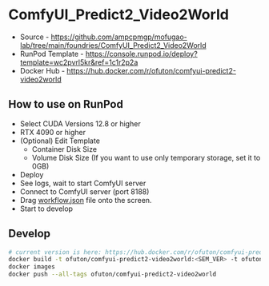 # ComfyUI_Predict2_Video2World

- Source - <https://github.com/ampcpmgp/mofugao-lab/tree/main/foundries/ComfyUI_Predict2_Video2World>
- RunPod Template - <https://console.runpod.io/deploy?template=wc2pvrl5kr&ref=1c1r2p2a>
- Docker Hub - <https://hub.docker.com/r/ofuton/comfyui-predict2-video2world>


## How to use on RunPod

- Select CUDA Versions 12.8 or higher
- RTX 4090 or higher
- (Optional) Edit Template
  - Container Disk Size
  - Volume Disk Size (If you want to use only temporary storage, set it to 0GB)
- Deploy
- See logs, wait to start ComfyUI server
- Connect to ComfyUI server (port 8188)
- Drag [workflow.json](https://raw.githubusercontent.com/ampcpmgp/mofugao-lab/refs/heads/main/foundries/ComfyUI_Predict2_Video2World/workflow.json) file onto the screen.
- Start to develop

## Develop

```bash
# current version is here: https://hub.docker.com/r/ofuton/comfyui-predict2-video2world/tags
docker build -t ofuton/comfyui-predict2-video2world:<SEM_VER> -t ofuton/comfyui-predict2-video2world:latest .
docker images
docker push --all-tags ofuton/comfyui-predict2-video2world
```
